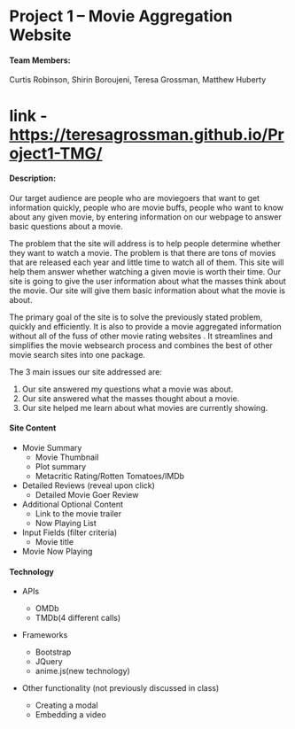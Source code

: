 # Project 1 – Movie Aggregation Website

#### Team Members:

Curtis Robinson, Shirin Boroujeni, Teresa Grossman, Matthew Huberty

# link - https://teresagrossman.github.io/Project1-TMG/

#### Description:

Our target audience are people who are moviegoers that want to get information quickly, people who are movie buffs, people who want to know about any given movie, by entering information on our webpage to answer basic questions about a movie.

The problem that the site will address is to help people determine whether they want to watch a movie.  The problem is that there are tons of movies that are released each year and little time to watch all of them.  This site will help them answer whether watching a given movie is worth their time.   Our site is going to give the user information about what the masses think about the movie.  Our site will give them basic information about what the movie is about.  

The primary goal of the site is to solve the previously stated problem, quickly and efficiently.  It is also to provide a movie aggregated information without all of the fuss of other movie rating websites .  It streamlines and simplifies the movie websearch process and combines the best of other movie search sites into one package.  

The 3 main issues our site addressed are:
1.  Our site answered my questions what a movie was about. 
2.  Our site answered what the masses thought about a movie. 
3.  Our site helped me learn about what movies are currently showing. 


#### Site Content

- Movie Summary
  - Movie Thumbnail
  - Plot summary
  - Metacritic Rating/Rotten Tomatoes/IMDb
- Detailed Reviews (reveal upon click)
  - Detailed Movie Goer Review
- Additional Optional Content
  - Link to the movie trailer
  - Now Playing List
- Input Fields (filter criteria)
  - Movie title
- Movie Now Playing


#### Technology

- APIs
  - OMDb
  - TMDb(4 different calls)
 
- Frameworks
  - Bootstrap
  - JQuery
  - anime.js(new technology)
- Other functionality (not previously discussed in class)
  - Creating a modal
  - Embedding a video
 
